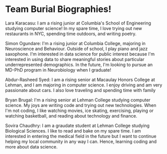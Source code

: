 <h1> Team Burial Biographies! </h1>

<p1> Lara Karacasu: I am a rising junior at Columbia's School of Engineering studying computer science! In my spare time, I love trying out new restaurants in NYC, spending time outdoors, and writing poetry. </p1>

<p1>Simon Ogundare: I'm a rising junior at Columbia College, majoring in Neuroscience and Behaviour. Outside of school, I play piano and jazz saxophone. I'm interested in data science for public interest because I'm interested in using data to share meaningful stories about particular underrepresented demographics. In the future, I'm looking to pursue an MD-PhD program in Neurobiology when I graduate!</p1>

<p1> Abdur-Rasheed Syed: I am a rising senior at Macaulay Honors College at Lehman, and I am majoring in computer science. I enjoy driving and am very passionate about cars. I also love traveling and spending time with family  </p1>

<p1> Bryan Brugal: I'm a rising senior at Lehman College studying computer science. My joys are writing code and trying out new technologies. When I'm not coding, I like watching movies, ice skating, exercising, playing or watching basketball, and reading about technology and finance. </p1>

<p1> Sovira Chaudhry: I am a graudate student at Lehman College studying Biological Sciences. I like to read and bake on my spare time. I am interested in entering the medical field in the future but I want to continue helping my local community in any way I can. Hence, learning coding and more about data science. </p1>

